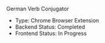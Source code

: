 German Verb Conjugator 
- Type: Chrome Browser Extension
- Backend Status: Completed
- Frontend Status: In Progress
